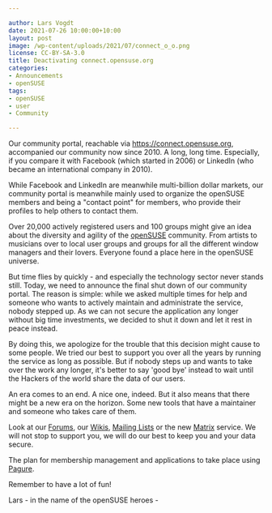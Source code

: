 ```yaml
---

author: Lars Vogdt
date: 2021-07-26 10:00:00+10:00
layout: post
image: /wp-content/uploads/2021/07/connect_o_o.png 
license: CC-BY-SA-3.0
title: Deactivating connect.opensuse.org
categories:
- Announcements
- openSUSE
tags:
- openSUSE
- user
- Community

---
```


Our community portal, reachable via <https://connect.opensuse.org>, accompanied our community now 
since 2010. A long, long time. Especially, if you compare it with Facebook (which started in 2006) or 
LinkedIn (who became an international company in 2010). 

While Facebook and LinkedIn are meanwhile multi-billion dollar markets, our community portal is meanwhile 
mainly used to organize the openSUSE members and being a "contact point" for members, who provide their 
profiles to help others to contact them.

Over 20,000 actively registered users and 100 groups might give an idea about the diversity and agility 
of the [openSUSE](https://www.opensuse.org/) community. From artists to musicians over to local user groups and groups for all the different window managers and their lovers. Everyone found a place here in the openSUSE universe.

But time flies by quickly - and especially the technology sector never stands still. Today, we need to announce the final shut down of our community portal. The reason is simple: while we asked multiple times for help and someone who wants to actively maintain and administrate the service, nobody stepped up. As we can not secure the application any longer without big time investments, we decided to shut it down and let it rest in peace instead. 

By doing this, we apologize for the trouble that this decision might cause to some people. We tried our 
best to support you over all the years by running the service as long as possible. But if nobody steps up and 
wants to take over the work any longer, it's better to say 'good bye' instead to wait until the Hackers of the world share the data of our users. 

An era comes to an end. A nice one, indeed. But it also means that there might be a new era on the horizon. Some new tools that have a maintainer and someone who takes care of them. 

Look at our [Forums](https://forums.opensuse.org/), our [Wikis](https://en.opensuse.org/), [Mailing Lists](https://lists.opensuse.org/) or the new [Matrix](https://chat.opensuse.org/) service. We will not stop to support you, we will do our best to keep you and your data secure. 

The plan for membership management and applications to take place using [Pagure](https://code.opensuse.org).

Remember to have a lot of fun!

Lars - in the name of the openSUSE heroes -

